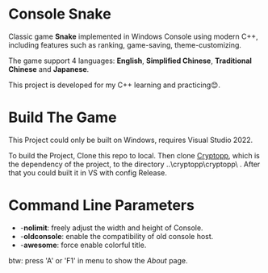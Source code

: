# Console Snake

Classic game **Snake** implemented in Windows Console using modern C++, including features such as ranking, game-saving, theme-customizing.

The game support 4 languages: **English**, **Simplified Chinese**, **Traditional Chinese** and **Japanese**.

This project is developed for my C++ learning and practicing:blush:.

# Build The Game

This Project could only be built on Windows, requires Visual Studio 2022.

To build the Project, Clone this repo to local. Then clone [Cryptopp](https://github.com/weidai11/cryptopp), which is the dependency of the project, to the directory ..\cryptopp\cryptopp\ . After that you could built it in VS with config Release.

# Command Line Parameters

- -**nolimit**: freely adjust the width and height of Console.
- -**oldconsole**: enable the compatibility of old console host.
- -**awesome**: force enable colorful title.

btw: press 'A' or 'F1' in menu to show the *About* page.
